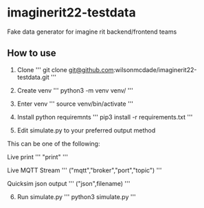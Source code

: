 # imaginerit22-testdata
Fake data generator for imagine rit backend/frontend teams

## How to use

1. Clone
'''
git clone git@github.com:wilsonmcdade/imaginerit22-testdata.git
'''

2. Create venv
'''
python3 -m venv venv/
'''

3. Enter venv
'''
source venv/bin/activate
'''

4. Install python requiremnts
'''
pip3 install -r requirements.txt
'''

5. Edit simulate.py to your preferred output method

This can be one of the following:

Live print
'''
"print"
'''

Live MQTT Stream
'''
("mqtt","broker","port","topic")
'''

Quicksim json output
'''
("json",filename)
'''

6. Run simulate.py
'''
python3 simulate.py
'''
